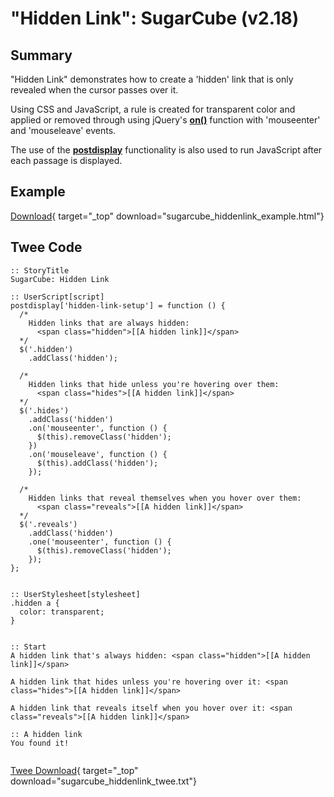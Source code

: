 # "Hidden Link": SugarCube (v2.18)

## Summary

"Hidden Link" demonstrates how to create a 'hidden' link that is only revealed when the cursor passes over it.

Using CSS and JavaScript, a rule is created for transparent color and applied or removed through using jQuery's **[on()](http://api.jquery.com/on/)** function with 'mouseenter' and 'mouseleave' events.

The use of the **[postdisplay](https://www.motoslave.net/sugarcube/2/docs/#special-variable-postdisplay)** functionality is also used to run JavaScript after each passage is displayed.

## Example

[Download](sugarcube_hiddenlink_example.html){ target="_top" download="sugarcube_hiddenlink_example.html"}

## Twee Code

```twee
:: StoryTitle
SugarCube: Hidden Link

:: UserScript[script]
postdisplay['hidden-link-setup'] = function () {
  /*
    Hidden links that are always hidden:
      <span class="hidden">[[A hidden link]]</span>
  */
  $('.hidden')
    .addClass('hidden');

  /*
    Hidden links that hide unless you're hovering over them:
      <span class="hides">[[A hidden link]]</span>
  */
  $('.hides')
    .addClass('hidden')
    .on('mouseenter', function () {
      $(this).removeClass('hidden');
    })
    .on('mouseleave', function () {
      $(this).addClass('hidden');
    });

  /*
    Hidden links that reveal themselves when you hover over them:
      <span class="reveals">[[A hidden link]]</span>
  */
  $('.reveals')
    .addClass('hidden')
    .one('mouseenter', function () {
      $(this).removeClass('hidden');
    });
};


:: UserStylesheet[stylesheet]
.hidden a {
  color: transparent;
}


:: Start
A hidden link that's always hidden: <span class="hidden">[[A hidden link]]</span>

A hidden link that hides unless you're hovering over it: <span class="hides">[[A hidden link]]</span>

A hidden link that reveals itself when you hover over it: <span class="reveals">[[A hidden link]]</span>

:: A hidden link
You found it!


```

[Twee Download](sugarcube_hiddenlink_twee.txt){ target="_top" download="sugarcube_hiddenlink_twee.txt"}
